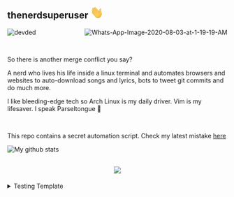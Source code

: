 <h2> thenerdsuperuser <img src="https://raw.githubusercontent.com/ABSphreak/ABSphreak/master/gifs/Hi.gif" width="30px"></h2><img  align='right'  src="https://i.ibb.co/Z21fXsV/Whats-App-Image-2020-08-03-at-1-19-19-AM.jpg" alt="Whats-App-Image-2020-08-03-at-1-19-19-AM" border="0">

<p align="left"> <img src="https://komarev.com/ghpvc/?username=thenerdsuperuser" alt="devded" /></p>

<br/>

So there is another merge conflict you say?

A nerd who lives his life inside a linux terminal and automates browsers and websites to auto-download songs and lyrics, bots to tweet git commits and do much more.

I like bleeding-edge tech so Arch Linux is my daily driver. Vim is my lifesaver. I speak Parseltongue 🐍 

<br/>

This repo contains a secret automation script. Check my latest mistake [here](hash.md)   

![My github stats](https://github-readme-stats.vercel.app/api?username=thenerdsuperuser&count_private=true&show_icons=true&theme=radical&repo=nagini&show_owner=true)


<br/>  

<div align="center"><img src="https://spotify-github-profile.vercel.app/api/view?uid=7u03qd6wd3c6r2jgxq7xsxmvf&cover_image=true&theme=default" /></div>  

<br/>  


<details>
<summary>Testing Template</summary>

Okay, so now I can "pin" more than 6 repositories on my profile.

[![Repo :snake: ](https://github-readme-stats.vercel.app/api/pin/?username=thenerdsuperuser&show_owner=true&repo=nagini)](https://github.com/thenerdsuperuser/nagini)

![Top Langs](https://github-readme-stats.vercel.app/api/top-langs/?username=thenerdsuperuser)


<!--
**thenerdsuperuser/thenerdsuperuser** is a ✨ _special_ ✨ repository because its `README.md` (this file) appears on your GitHub profile.
-->

- 🔭 I’m currently working under the organization [loopsync](https://github.com/loopsync)   
- 🌱 I’m currently learning [JavaScript](https://github.com/loopsync/js-days)   
- ⚡ Fun fact: Just added [Issue](./.github/ISSUE_TEMPLATE.md) and [PR](./.github/PULL_REQUEST_TEMPLATE.md) templates.   
- 👯 I’m looking to collaborate on ...
- 🤔 I’m looking for help with ...
- 💬 Ask me about ...
- 📫 How to reach me: ...
- 😄 Pronouns: ...

</details>

